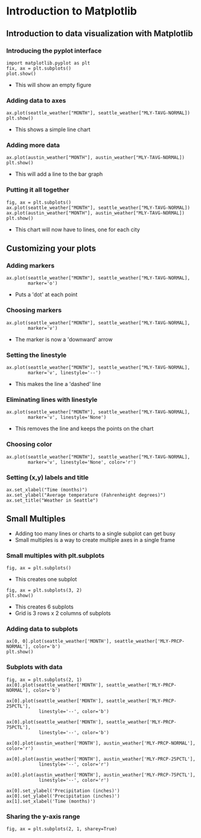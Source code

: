 # Introduction to Matplotlib

## Introduction to data visualization with Matplotlib

### Introducing the pyplot interface

```
import matplotlib.pyplot as plt
fix, ax = plt.subplots()
plot.show()
```

- This will show an empty figure

### Adding data to axes

```
ax.plot(seattle_weather["MONTH"], seattle_weather["MLY-TAVG-NORMAL])
plt.show()
```

- This shows a simple line chart

### Adding more data

```
ax.plot(austin_weather["MONTH"], austin_weather["MLY-TAVG-NORMAL])
plt.show()
```

- This will add a line to the bar graph

### Putting it all together

```
fig, ax = plt.subplots()
ax.plot(seattle_weather["MONTH"], seattle_weather["MLY-TAVG-NORMAL])
ax.plot(austin_weather["MONTH"], austin_weather["MLY-TAVG-NORMAL])
plt.show()
```

- This chart will now have to lines, one for each city

## Customizing your plots

### Adding markers

```
ax.plot(seattle_weather["MONTH"], seattle_weather["MLY-TAVG-NORMAL],
        marker='o')
```

- Puts a 'dot' at each point

### Choosing markers

```
ax.plot(seattle_weather["MONTH"], seattle_weather["MLY-TAVG-NORMAL],
        marker='v')
```

- The marker is now a 'downward' arrow

### Setting the linestyle

```
ax.plot(seattle_weather["MONTH"], seattle_weather["MLY-TAVG-NORMAL],
        marker='v', linestyle='--')
```

- This makes the line a 'dashed' line

### Eliminating lines with linestyle

```
ax.plot(seattle_weather["MONTH"], seattle_weather["MLY-TAVG-NORMAL],
        marker='v', linestyle='None')
```

- This removes the line and keeps the points on the chart

### Choosing color

```
ax.plot(seattle_weather["MONTH"], seattle_weather["MLY-TAVG-NORMAL],
        marker='v', linestyle='None', color='r')
```

### Setting (x,y) labels and title

```
ax.set_xlabel("Time (months)")
ax.set_ylabel("Average temperature (Fahrenheight degrees)")
ax.set_title("Weather in Seattle")
```

## Small Multiples

- Adding too many lines or charts to a single subplot can get busy
- Small multiples is a way to create multiple axes in a single frame

### Small multiples with plt.subplots

```
fig, ax = plt.subplots()
```

- This creates one subplot

```
fig, ax = plt.subplots(3, 2)
plt.show()
```

- This creates 6 subplots
- Grid is 3 rows x 2 columns of subplots

### Adding data to subplots

```
ax[0, 0].plot(seattle_weather['MONTH'], seattle_weather['MLY-PRCP-NORMAL'], color='b')
plt.show()
```

### Subplots with data

```
fig, ax = plt.subplots(2, 1)
ax[0].plot(seattle_weather['MONTH'], seattle_weather['MLY-PRCP-NORMAL'], color='b')

ax[0].plot(seattle_weather['MONTH'], seattle_weather['MLY-PRCP-25PCTL'],
            linestyle='--', color='b')

ax[0].plot(seattle_weather['MONTH'], seattle_weather['MLY-PRCP-75PCTL'],
            linestyle='--', color='b')

ax[0].plot(austin_weather['MONTH'], austin_weather['MLY-PRCP-NORMAL'], color='r')

ax[0].plot(austin_weather['MONTH'], austin_weather['MLY-PRCP-25PCTL'],
            linestyle='--', color='r')

ax[0].plot(austin_weather['MONTH'], austin_weather['MLY-PRCP-75PCTL'],
            linestyle='--', color='r')

ax[0].set_ylabel('Precipitation (inches)')
ax[0].set_ylabel('Precipitation (inches)')
ax[1].set_xlabel('Time (months)')
```

### Sharing the y-axis range

```
fig, ax = plt.subplots(2, 1, sharey=True)
```
